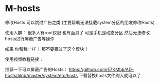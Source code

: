# M-hosts
修改Hosts 可以跳过广告之类 (主要帮助无法挂载system分区的朋友修改Hosts)

使用人群：
很多人有root权限 也有面具了 可是手机是动态分区 然后无法修改hosts进行屏蔽广告等操作

如果 你和我一样！ 那不要错过了这个模块！

使用视频教程链接：

推荐一下可以屏蔽广告的Hosts：
https://github.com/E7KMbb/AD-hosts/blob/master/system/etc/hosts
下载替换hosts文件刷入就可以了
